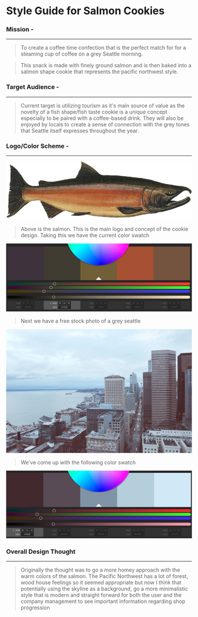 # Style Guide for Salmon Cookies

### Mission -
***
> To create a coffee time confection that is the perfect match for
> for a steaming cup of coffee on a grey Seattle morning.

> This snack is made with finely ground salmon and is then baked
> into a salmon shape cookie that represents the pacific northwest
> style.

### Target Audience - 
***

> Current target is utilizing tourism as it's main source of value
> as the novelty of a fish shape/fish taste cookie is a unique concept
> especially to be paired with a coffee-based drink. They will also be
> enjoyed by locals to create a sense of connection with the grey tones
> that Seattle itself expresses throughout the year.

### Logo/Color Scheme - 
***

![alt text](../img/salmon.png "Salmon Logo")

> Above is the salmon. This is the main logo and concept of the cookie design.
> Taking this we have the current color swatch

![alt text](color-swatch-salmon.png "Color Swatch created from Salmon")

> Next we have a free stock photo of a grey seattle

![alt text](../img/seattle-skyline.jpg "Seattle Photo")

> We've come up with the following color swatch

![alt text](color-swatch-skyline.png "Color Swatch created from Skyline")

### Overall Design Thought
***

> Originally the thought was to go a more homey approach with the warm colors of the
> salmon. The Pacific Northwest has a lot of forest, wood house feelings so it
> seemed appropriate but now I think that potentially using the skyline as a background,
> go a more minimalistic style that is modern and straight forward for both the user
> and the company management to see important information regarding shop progression

